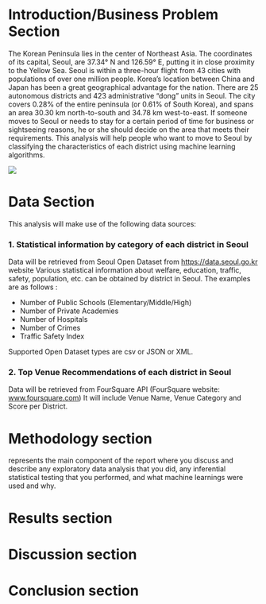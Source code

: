 # Introduction/Business Problem Section

The Korean Peninsula lies in the center of Northeast Asia. The coordinates of its capital, Seoul, are 37.34° N and 126.59° E, putting it in close proximity to the Yellow Sea. Seoul is within a three-hour flight from 43 cities with populations of over one million people. Korea’s location between China and Japan has been a great geographical advantage for the nation. 
There are 25 autonomous districts and 423 administrative “dong” units in Seoul. The city covers 0.28% of the entire peninsula (or 0.61% of South Korea), and spans an area 30.30 km north-to-south and 34.78 km west-to-east.
If someone moves to Seoul or needs to stay for a certain period of time for business or sightseeing reasons, he or she should decide on the area that meets their requirements.
This analysis will help people who want to move to Seoul by classifying the characteristics of each district using machine learning algorithms.

<img src="http://english.seoul.go.kr/wp-content/uploads/2018/07/01Seoul-Views_01Meaning-of-Seoul_04mapsize.jpg">


# Data Section

This analysis will make use of the following data sources:

### 1. Statistical information by category of each district in Seoul
   Data will be retrieved from Seoul Open Dataset from https://data.seoul.go.kr website
   Various statistical information about welfare, education, traffic, safety, population, etc. can be obtained by district in Seoul.
   The examples are as follows :
   - Number of Public Schools (Elementary/Middle/High)
   - Number of Private Academies
   - Number of Hospitals
   - Number of Crimes
   - Traffic Safety Index
   
   Supported Open Dataset types are csv or JSON or XML. 
   
### 2. Top Venue Recommendations of each district in Seoul
   Data will be retrieved from FourSquare API (FourSquare website: www.foursquare.com)
   It will include Venue Name, Venue Category and Score per District. 

# Methodology section
represents the main component of the report where you discuss and describe any exploratory data analysis that you did, any inferential statistical testing that you performed, and what machine learnings were used and why.

# Results section

# Discussion section

# Conclusion section
